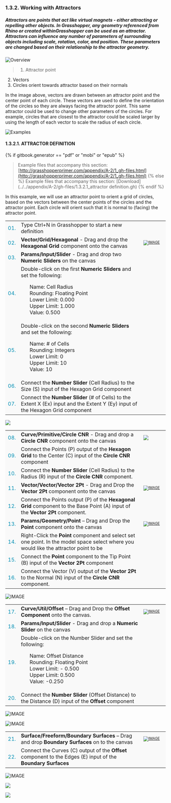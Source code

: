 <style>
td:nth-child(1) {color: #008DB2}
td:nth-child(3)	{font-size: 70%;width: 15%;}
td {background-color: #F9F9F9;}
thead {display: none}
</style>
### 1.3.2. Working with Attractors

##### Attractors are points that act like virtual magnets - either attracting or repelling other objects. In Grasshopper, any geometry referenced from Rhino or created withinGrasshopper can be used as an attractor. Attractors can influence any number of parameters of surrounding objects including scale, rotation, color, and position. These parameters are changed based on their relationship to the attractor geometry.

![Overview](images/1-3-2/1-3-2_001-attractor-overview.png)
>1. Attractor point
2. Vectors
3. Circles orient towards attractor based on their normals

In the image above, vectors are drawn between an attractor point and the center
point of each circle. These vectors are used to define the orientation of the
circles so they are always facing the attractor point.
This same attractor could be used to change other parameters of the circles. For
example, circles that are closest to the attractor could be scaled larger by using
the length of each vector to scale the radius of each circle.

![Examples](images/1-3-2/1-3-2_002-attractor-examples.png)

#### 1.3.2.1. ATTRACTOR DEFINITION
{% if gitbook.generator == "pdf" or "mobi" or "epub" %}
>Example files that accompany this section: [http://grasshopperprimer.com/appendix/A-2/1_gh-files.html](http://grasshopperprimer.com/appendix/A-2/1_gh-files.html)
{% else %}
>Example files that accompany this section: [Download](../../appendix/A-2/gh-files/1.3.2.1_attractor definition.gh)
{% endif %}

In this example, we will use an attractor point to orient a grid of circles, based on the vectors between the center points of the circles and the attractor point. Each circle will orient such that it is normal to (facing) the attractor point.

||||
|--|--|--|
|01.| Type Ctrl+N in Grasshopper to start a new definition||
|02.| **Vector/Grid/Hexagonal** - Drag and drop the **Hexagonal Grid** component onto the canvas|[![IMAGE](images/1-3-2/1-3-2_003-hex-grid-component.png)](../../appendix/A-1/0_index-of-components.html#VGHexGrid)|
|03.| **Params/Input/Slider** - Drag and drop two **Numeric Sliders** on the canvas||
|04.| Double-click on the first **Numeric Sliders** and set the following:<ul>Name: Cell Radius<br>Rounding: Floating Point<br>Lower Limit: 0.000<br>Upper Limit: 1.000<br>Value: 0.500</ul>||
|05.| Double-click on the second **Numeric Sliders** and set the following:<ul>Name: # of Cells<br>Rounding: Integers<br>Lower Limit: 0<br>Upper Limit: 10<br>Value: 10</ul>||
|06.| Connect the **Number Slider** (Cell Radius) to the Size (S) input of the Hexagon Grid component||
|07.| Connect the **Number Slider** (# of Cells) to the Extent X (Ex) input and the Extent Y (Ey) input of the Hexagon Grid component|||

![](images/1-3-2/1-3-2_004-definition1.png)

||||
|--|--|--|
|08.| **Curve/Primitive/Circle CNR** - Drag and drop a **Circle CNR** component onto the canvas|[![](images/1-3-2/1-3-2_005-circle-CNR.png)](../../appendix/A-1/0_index-of-components.html#CPCirCNR)|
|09.| Connect the Points (P) output of the **Hexagon Grid** to the Center (C) input of the **Circle CNR** component||
|10.| Connect the **Number Slider** (Cell Radius) to the Radius (R) input of the **Circle CNR** component.||
|11.| **Vector/Vector/Vector 2Pt** - Drag and Drop the **Vector 2Pt** component onto the canvas|[![IMAGE](images/1-3-2/1-3-2_006-vector-2pt.png)](../../appendix/A-1/0_index-of-components.html#VVVec2Pt)|
|12.| Connect the Points output (P) of the **Hexagonal Grid** component to the Base Point (A) input of the **Vector 2Pt** component.||
|13.| **Params/Geometry/Point** – Drag and Drop the **Point** component onto the canvas|[![IMAGE](images/1-3-2/1-3-2_007-point.png)](../../appendix/A-1/0_index-of-components.html#PGPt)|
|14.| Right-Click the **Point** component and select set one point. In the model space select where you would like the attractor point to be||
|15.| Connect the **Point** component to the Tip Point (B) input of the **Vector 2Pt** component||
|16.| Connect the Vector (V) output of the **Vector 2Pt** to the Normal (N) input of the **Circle CNR** component.|||

![IMAGE](images/1-3-2/1-3-2_008-definition2.png)

||||
|--|--|--|
|17.| **Curve/Util/Offset** – Drag and Drop the **Offset Component** onto the canvas.|[![IMAGE](images/1-3-2/1-3-2_009-offset.png)](../../appendix/A-1/0_index-of-components.html#CUOffset)|
|18.| **Params/Input/Slider** - Drag and drop a **Numeric Slider** on the canvas||
|19.| Double-click on the Number Slider and set the following:<ul>Name: Offset Distance<br>Rounding: Floating Point<br>Lower Limit: - 0.500<br>Upper Limit: 0.500<br>Value: -0.250</ul>||
|20.| Connect the **Number Slider** (Offset Distance) to the Distance (D) input of the **Offset** component|||

![IMAGE](images/1-3-2/1-3-2_010-definition3.png)

![IMAGE](images/1-3-2/1-3-2_011-output3.png)

||||
|--|--|--|
|21.| **Surface/Freeform/Boundary Surfaces** – Drag and drop **Boundary Surfaces** on to the canvas|[![IMAGE](images/1-3-2/1-3-2_012-boundary-surface.png)](../../appendix/A-1/0_index-of-components.html#SFBoundary)|
|22.| Connect the Curves (C) output of the **Offset** component to the Edges (E) input of the **Boundary Surfaces**|||

![IMAGE](images/1-3-2/1-3-2_013-definition4.png)


![](images/1-3-2/1-3-2_014-small-examples.png)

![](images/1-3-2/1-3-2_015-large-example.png)
